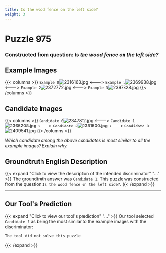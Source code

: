 ```yaml
---
title: Is the wood fence on the left side?
weight: 3
---
```


# Puzzle 975
### Constructed from question: _Is the wood fence on the left side?_


## Example Images
{{< columns >}}
`Example 0`![2316163.jpg](/gqa_images/2316163.jpg)
<--->
`Example 1`![2369938.jpg](/gqa_images/2369938.jpg)
<--->
`Example 2`![2372772.jpg](/gqa_images/2372772.jpg)
<--->
`Example 3`![2397328.jpg](/gqa_images/2397328.jpg)
{{< /columns >}}

## Candidate Images
{{< columns >}}
`Candidate 0`![2347812.jpg](/gqa_images/2347812.jpg)
<--->
`Candidate 1`![2365208.jpg](/gqa_images/2365208.jpg)
<--->
`Candidate 2`![2381500.jpg](/gqa_images/2381500.jpg)
<--->
`Candidate 3`![2409541.jpg](/gqa_images/2409541.jpg)
{{< /columns >}}

*Which candidate among the above candidates is most similar to all the example images? Explain why.*

## Groundtruth English Description

{{< expand "Click to view the description of the intended discriminator" "..." >}}
The groundtruth answer was `Candidate 1`. This puzzle was constructed from the question `Is the wood fence on the left side?`.
{{< /expand >}}

---

## Our Tool's Prediction

{{< expand "Click to view our tool's prediction" "..." >}}
Our tool selected `Candidate ?` as being the most similar to the example images with the discriminator:
```plaintext
The tool did not solve this puzzle
```
{{< /expand >}}
